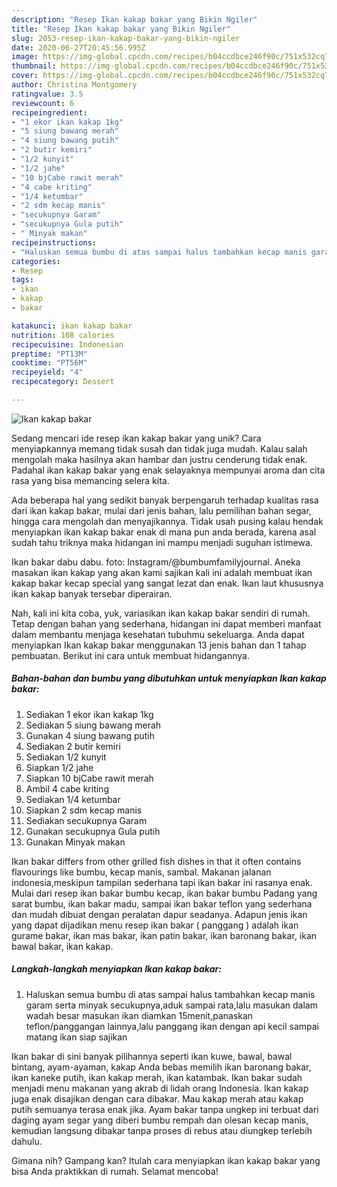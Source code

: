 ```yaml
---
description: "Resep Ikan kakap bakar yang Bikin Ngiler"
title: "Resep Ikan kakap bakar yang Bikin Ngiler"
slug: 2053-resep-ikan-kakap-bakar-yang-bikin-ngiler
date: 2020-06-27T20:45:56.995Z
image: https://img-global.cpcdn.com/recipes/b04ccdbce246f90c/751x532cq70/ikan-kakap-bakar-foto-resep-utama.jpg
thumbnail: https://img-global.cpcdn.com/recipes/b04ccdbce246f90c/751x532cq70/ikan-kakap-bakar-foto-resep-utama.jpg
cover: https://img-global.cpcdn.com/recipes/b04ccdbce246f90c/751x532cq70/ikan-kakap-bakar-foto-resep-utama.jpg
author: Christina Montgomery
ratingvalue: 3.5
reviewcount: 6
recipeingredient:
- "1 ekor ikan kakap 1kg"
- "5 siung bawang merah"
- "4 siung bawang putih"
- "2 butir kemiri"
- "1/2 kunyit"
- "1/2 jahe"
- "10 bjCabe rawit merah"
- "4 cabe kriting"
- "1/4 ketumbar"
- "2 sdm kecap manis"
- "secukupnya Garam"
- "secukupnya Gula putih"
- " Minyak makan"
recipeinstructions:
- "Haluskan semua bumbu di atas sampai halus tambahkan kecap manis garam serta minyak secukupnya,aduk sampai rata,lalu masukan dalam wadah besar masukan ikan diamkan 15menit,panaskan teflon/panggangan lainnya,lalu panggang ikan dengan api kecil sampai matang ikan siap sajikan"
categories:
- Resep
tags:
- ikan
- kakap
- bakar

katakunci: ikan kakap bakar 
nutrition: 108 calories
recipecuisine: Indonesian
preptime: "PT13M"
cooktime: "PT56M"
recipeyield: "4"
recipecategory: Dessert

---
```



![Ikan kakap bakar](https://img-global.cpcdn.com/recipes/b04ccdbce246f90c/751x532cq70/ikan-kakap-bakar-foto-resep-utama.jpg)

Sedang mencari ide resep ikan kakap bakar yang unik? Cara menyiapkannya memang tidak susah dan tidak juga mudah. Kalau salah mengolah maka hasilnya akan hambar dan justru cenderung tidak enak. Padahal ikan kakap bakar yang enak selayaknya mempunyai aroma dan cita rasa yang bisa memancing selera kita.

Ada beberapa hal yang sedikit banyak berpengaruh terhadap kualitas rasa dari ikan kakap bakar, mulai dari jenis bahan, lalu pemilihan bahan segar, hingga cara mengolah dan menyajikannya. Tidak usah pusing kalau hendak menyiapkan ikan kakap bakar enak di mana pun anda berada, karena asal sudah tahu triknya maka hidangan ini mampu menjadi suguhan istimewa.

Ikan bakar dabu dabu. foto: Instagram/@bumbumfamilyjournal. Aneka masakan ikan kakap yang akan kami sajikan kali ini adalah membuat ikan kakap bakar kecap special yang sangat lezat dan enak. Ikan laut khususnya ikan kakap banyak tersebar diperairan.


Nah, kali ini kita coba, yuk, variasikan ikan kakap bakar sendiri di rumah. Tetap dengan bahan yang sederhana, hidangan ini dapat memberi manfaat dalam membantu menjaga kesehatan tubuhmu sekeluarga. Anda dapat menyiapkan Ikan kakap bakar menggunakan 13 jenis bahan dan 1 tahap pembuatan. Berikut ini cara untuk membuat hidangannya.

<!--inarticleads1-->

##### Bahan-bahan dan bumbu yang dibutuhkan untuk menyiapkan Ikan kakap bakar:

1. Sediakan 1 ekor ikan kakap 1kg
1. Sediakan 5 siung bawang merah
1. Gunakan 4 siung bawang putih
1. Sediakan 2 butir kemiri
1. Sediakan 1/2 kunyit
1. Siapkan 1/2 jahe
1. Siapkan 10 bjCabe rawit merah
1. Ambil 4 cabe kriting
1. Sediakan 1/4 ketumbar
1. Siapkan 2 sdm kecap manis
1. Sediakan secukupnya Garam
1. Gunakan secukupnya Gula putih
1. Gunakan  Minyak makan


Ikan bakar differs from other grilled fish dishes in that it often contains flavourings like bumbu, kecap manis, sambal. Makanan jalanan indonesia,meskipun tampilan sederhana tapi ikan bakar ini rasanya enak. Mulai dari resep ikan bakar bumbu kecap, ikan bakar bumbu Padang yang sarat bumbu, ikan bakar madu, sampai ikan bakar teflon yang sederhana dan mudah dibuat dengan peralatan dapur seadanya. Adapun jenis ikan yang dapat dijadikan menu resep ikan bakar ( panggang ) adalah ikan gurame bakar, ikan mas bakar, ikan patin bakar, ikan baronang bakar, ikan bawal bakar, ikan kakap. 

<!--inarticleads2-->

##### Langkah-langkah menyiapkan Ikan kakap bakar:

1. Haluskan semua bumbu di atas sampai halus tambahkan kecap manis garam serta minyak secukupnya,aduk sampai rata,lalu masukan dalam wadah besar masukan ikan diamkan 15menit,panaskan teflon/panggangan lainnya,lalu panggang ikan dengan api kecil sampai matang ikan siap sajikan


Ikan bakar di sini banyak pilihannya seperti ikan kuwe, bawal, bawal bintang, ayam-ayaman, kakap Anda bebas memilih ikan baronang bakar, ikan kaneke putih, ikan kakap merah, ikan katambak. Ikan bakar sudah menjadi menu makanan yang akrab di lidah orang Indonesia. Ikan kakap juga enak disajikan dengan cara dibakar. Mau kakap merah atau kakap putih semuanya terasa enak jika. Ayam bakar tanpa ungkep ini terbuat dari daging ayam segar yang diberi bumbu rempah dan olesan kecap manis, kemudian langsung dibakar tanpa proses di rebus atau diungkep terlebih dahulu. 

Gimana nih? Gampang kan? Itulah cara menyiapkan ikan kakap bakar yang bisa Anda praktikkan di rumah. Selamat mencoba!
